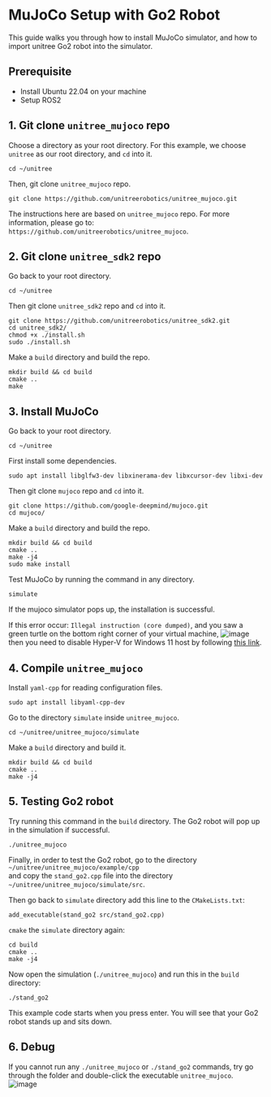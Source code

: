 # MuJoCo Setup with Go2 Robot
This guide walks you through how to install MuJoCo simulator, and how to import unitree Go2 robot into the simulator.

## Prerequisite
- Install Ubuntu 22.04 on your machine
- Setup ROS2

## 1. Git clone `unitree_mujoco` repo

Choose a directory as your root directory. For this example, we choose `unitree` as our root directory, and `cd` into it.
```
cd ~/unitree
```
Then, git clone `unitree_mujoco` repo.
```
git clone https://github.com/unitreerobotics/unitree_mujoco.git
```
The instructions here are based on `unitree_mujoco` repo. For more information, please go to: `https://github.com/unitreerobotics/unitree_mujoco`.

## 2. Git clone `unitree_sdk2` repo

Go back to your root directory.
```
cd ~/unitree
```
Then git clone `unitree_sdk2` repo and `cd` into it.
```
git clone https://github.com/unitreerobotics/unitree_sdk2.git
cd unitree_sdk2/
chmod +x ./install.sh
sudo ./install.sh
```
Make a `build` directory and build the repo.
```
mkdir build && cd build
cmake ..
make
```

## 3. Install MuJoCo

Go back to your root directory.
```
cd ~/unitree
```
First install some dependencies.
```
sudo apt install libglfw3-dev libxinerama-dev libxcursor-dev libxi-dev
```
Then git clone `mujoco` repo and `cd` into it.
```
git clone https://github.com/google-deepmind/mujoco.git
cd mujoco/
```
Make a `build` directory and build the repo.
```
mkdir build && cd build
cmake ..
make -j4
sudo make install
```
Test MuJoCo by running the command in any directory.
```
simulate
```
If the mujoco simulator pops up, the installation is successful.  
  
If this error occur: `Illegal instruction (core dumped)`, and you saw a green turtle on the bottom right corner of your virtual machine,
![image](https://github.com/a-marugan/AI4Everyone-Rescue/assets/147914534/8ca26552-0a07-4488-9685-4a99881c8c06)  
then you need to disable Hyper-V for Windows 11 host by following [this link](https://www.makeuseof.com/windows-11-disable-hyper-v/).

## 4. Compile `unitree_mujoco`

Install `yaml-cpp` for reading configuration files.
```
sudo apt install libyaml-cpp-dev
```
Go to the directory `simulate` inside `unitree_mujoco`.
```
cd ~/unitree/unitree_mujoco/simulate
```
Make a `build` directory and build it.
```
mkdir build && cd build
cmake ..
make -j4
```
## 5. Testing Go2 robot
Try running this command in the `build` directory. The Go2 robot will pop up in the simulation if successful.
```
./unitree_mujoco
```
Finally, in order to test the Go2 robot, go to the directory `~/unitree/unitree_mujoco/example/cpp`  
and copy the `stand_go2.cpp` file into the directory `~/unitree/unitree_mujoco/simulate/src`.  

Then go back to `simulate` directory add this line to the `CMakeLists.txt`:
```
add_executable(stand_go2 src/stand_go2.cpp)
```
`cmake` the `simulate` directory again:
```
cd build
cmake ..
make -j4
```
Now open the simulation (`./unitree_mujoco`) and run this in the `build` directory:
```
./stand_go2
```
This example code starts when you press enter. You will see that your Go2 robot stands up and sits down.

## 6. Debug

If you cannot run any `./unitree_mujoco` or `./stand_go2` commands, try go through the folder and double-click the executable `unitree_mujoco`.  
![image](https://github.com/a-marugan/AI4Everyone-Rescue/assets/147914534/ec9d7736-9af5-448f-aac2-220a1b9f6eb4)  
